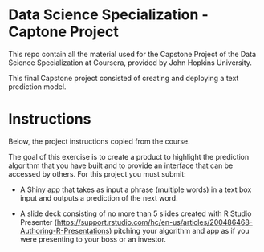 # Data Science Specialization - Captone Project

This repo contain all the material used for the Capstone Project of the Data Science Specialization at Coursera, provided by John Hopkins University.

This final Capstone project consisted of creating and deploying a text prediction model. 

# Instructions

Below, the project instructions copied from the course.

The goal of this exercise is to create a product to highlight the prediction algorithm that you have built and to provide an interface that can be accessed by others. For this project you must submit:

- A Shiny app that takes as input a phrase (multiple words) in a text box input and outputs a prediction of the next word.

- A slide deck consisting of no more than 5 slides created with R Studio Presenter (https://support.rstudio.com/hc/en-us/articles/200486468-Authoring-R-Presentations) pitching your algorithm and app as if you were presenting to your boss or an investor. 